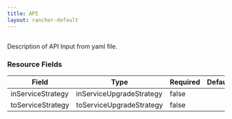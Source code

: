 ```yaml
---
title: API
layout: rancher-default
---
```


## <no value>

Description of API Input from yaml file. 
​​
### Resource Fields

Field | Type | Required | Default | Description
---|---|---|---|---
inServiceStrategy | inServiceUpgradeStrategy | false | <no value> | ALENA
toServiceStrategy | toServiceUpgradeStrategy | false | <no value> | ALENA


